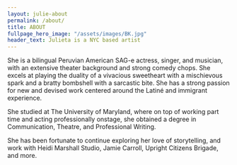 ```yaml
---
layout: julie-about
permalink: /about/
title: ABOUT
fullpage_hero_image: "/assets/images/BK.jpg"
header_text: Julieta is a NYC based artist
---
```

She is a bilingual Peruvian American SAG-e actress, singer, and musician, with an extensive theater background and strong comedy chops. She excels at playing the duality of a vivacious sweetheart with a mischievous spark and a bratty bombshell with a sarcastic bite. She has a strong passion for new and devised work centered around the Latiné and immigrant experience.

She studied at The University of Maryland, where on top of working part time and acting professionally onstage, she obtained a degree in Communication, Theatre, and Professional Writing. 

She has been fortunate to continue exploring her love of storytelling, and work with Heidi Marshall Studio, Jamie Carroll, Upright Citizens Brigade, and more.

